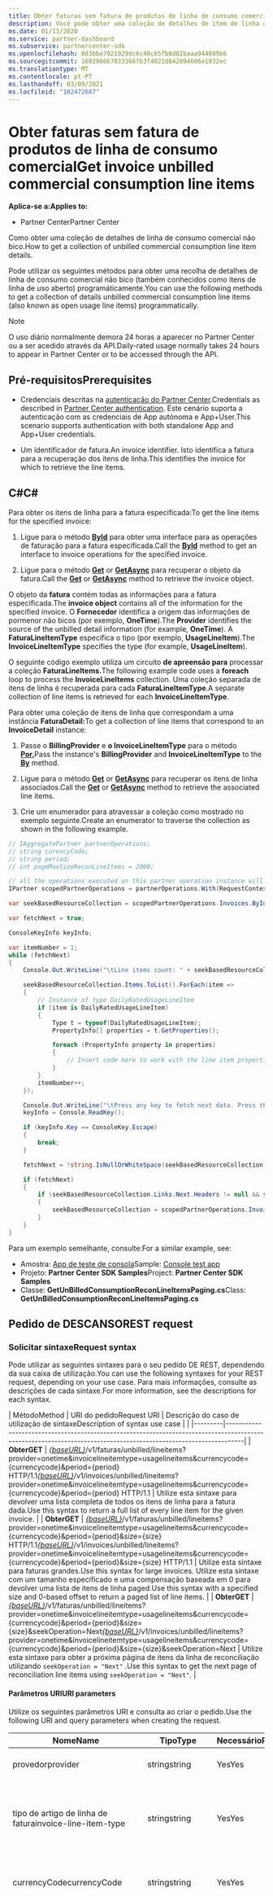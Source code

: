 ```yaml
---
title: Obter faturas sem fatura de produtos de linha de consumo comercial
description: Você pode obter uma coleção de detalhes de item de linha de consumo comercial não faturado para uma fatura especificada usando as APIs do Partner Center.
ms.date: 01/13/2020
ms.service: partner-dashboard
ms.subservice: partnercenter-sdk
ms.openlocfilehash: 8d3bbe7921029dc6c40c65fb8d82baaa944089b6
ms.sourcegitcommit: 160296667833366fb3f4021d042094606e1032ec
ms.translationtype: MT
ms.contentlocale: pt-PT
ms.lasthandoff: 03/09/2021
ms.locfileid: "102472687"
---
```

# <a name="get-invoice-unbilled-commercial-consumption-line-items"></a><span data-ttu-id="d4929-103">Obter faturas sem fatura de produtos de linha de consumo comercial</span><span class="sxs-lookup"><span data-stu-id="d4929-103">Get invoice unbilled commercial consumption line items</span></span>

<span data-ttu-id="d4929-104">**Aplica-se a:**</span><span class="sxs-lookup"><span data-stu-id="d4929-104">**Applies to:**</span></span>

- <span data-ttu-id="d4929-105">Partner Center</span><span class="sxs-lookup"><span data-stu-id="d4929-105">Partner Center</span></span>

<span data-ttu-id="d4929-106">Como obter uma coleção de detalhes de linha de consumo comercial não bico.</span><span class="sxs-lookup"><span data-stu-id="d4929-106">How to get a collection of unbilled commercial consumption line item details.</span></span>

<span data-ttu-id="d4929-107">Pode utilizar os seguintes métodos para obter uma recolha de detalhes de linha de consumo comercial não bico (também conhecidos como itens de linha de uso aberto) programáticamente.</span><span class="sxs-lookup"><span data-stu-id="d4929-107">You can use the following methods to get a collection of details unbilled commercial consumption line items (also known as open usage line items) programmatically.</span></span>

>[!NOTE]
><span data-ttu-id="d4929-108">O uso diário normalmente demora 24 horas a aparecer no Partner Center ou a ser acedido através da API.</span><span class="sxs-lookup"><span data-stu-id="d4929-108">Daily-rated usage normally takes 24 hours to appear in Partner Center or to be accessed through the API.</span></span>

## <a name="prerequisites"></a><span data-ttu-id="d4929-109">Pré-requisitos</span><span class="sxs-lookup"><span data-stu-id="d4929-109">Prerequisites</span></span>

- <span data-ttu-id="d4929-110">Credenciais descritas na [autenticação do Partner Center](partner-center-authentication.md).</span><span class="sxs-lookup"><span data-stu-id="d4929-110">Credentials as described in [Partner Center authentication](partner-center-authentication.md).</span></span> <span data-ttu-id="d4929-111">Este cenário suporta a autenticação com as credenciais de App autónoma e App+User.</span><span class="sxs-lookup"><span data-stu-id="d4929-111">This scenario supports authentication with both standalone App and App+User credentials.</span></span>

- <span data-ttu-id="d4929-112">Um identificador de fatura.</span><span class="sxs-lookup"><span data-stu-id="d4929-112">An invoice identifier.</span></span> <span data-ttu-id="d4929-113">Isto identifica a fatura para a recuperação dos itens de linha.</span><span class="sxs-lookup"><span data-stu-id="d4929-113">This identifies the invoice for which to retrieve the line items.</span></span>

## <a name="c"></a><span data-ttu-id="d4929-114">C\#</span><span class="sxs-lookup"><span data-stu-id="d4929-114">C\#</span></span>

<span data-ttu-id="d4929-115">Para obter os itens de linha para a fatura especificada:</span><span class="sxs-lookup"><span data-stu-id="d4929-115">To get the line items for the specified invoice:</span></span>

1. <span data-ttu-id="d4929-116">Ligue para o método [**ById**](/dotnet/api/microsoft.store.partnercenter.invoices.iinvoicecollection.byid) para obter uma interface para as operações de faturação para a fatura especificada.</span><span class="sxs-lookup"><span data-stu-id="d4929-116">Call the [**ById**](/dotnet/api/microsoft.store.partnercenter.invoices.iinvoicecollection.byid) method to get an interface to invoice operations for the specified invoice.</span></span>

2. <span data-ttu-id="d4929-117">Ligue para o método [**Get**](/dotnet/api/microsoft.store.partnercenter.invoices.iinvoice.get) or [**GetAsync**](/dotnet/api/microsoft.store.partnercenter.invoices.iinvoice.getasync) para recuperar o objeto da fatura.</span><span class="sxs-lookup"><span data-stu-id="d4929-117">Call the [**Get**](/dotnet/api/microsoft.store.partnercenter.invoices.iinvoice.get) or [**GetAsync**](/dotnet/api/microsoft.store.partnercenter.invoices.iinvoice.getasync) method to retrieve the invoice object.</span></span>

<span data-ttu-id="d4929-118">O objeto da **fatura** contém todas as informações para a fatura especificada.</span><span class="sxs-lookup"><span data-stu-id="d4929-118">The **invoice object** contains all of the information for the specified invoice.</span></span> <span data-ttu-id="d4929-119">O **Fornecedor** identifica a origem das informações de pormenor não bicos (por exemplo, **OneTime**).</span><span class="sxs-lookup"><span data-stu-id="d4929-119">The **Provider** identifies the source of the unbilled detail information (for example, **OneTime**).</span></span> <span data-ttu-id="d4929-120">A **FaturaLineItemType** especifica o tipo (por exemplo, **UsageLineItem**).</span><span class="sxs-lookup"><span data-stu-id="d4929-120">The **InvoiceLineItemType** specifies the type (for example, **UsageLineItem**).</span></span>

<span data-ttu-id="d4929-121">O seguinte código exemplo utiliza um circuito **de apreensão para** processar a coleção **FaturaLineItems.**</span><span class="sxs-lookup"><span data-stu-id="d4929-121">The following example code uses a **foreach** loop to process the **InvoiceLineItems** collection.</span></span> <span data-ttu-id="d4929-122">Uma coleção separada de itens de linha é recuperada para cada **FaturaLineItemType**.</span><span class="sxs-lookup"><span data-stu-id="d4929-122">A separate collection of line items is retrieved for each **InvoiceLineItemType**.</span></span>

<span data-ttu-id="d4929-123">Para obter uma coleção de itens de linha que correspondam a uma instância **FaturaDetail:**</span><span class="sxs-lookup"><span data-stu-id="d4929-123">To get a collection of line items that correspond to an **InvoiceDetail** instance:</span></span>

1. <span data-ttu-id="d4929-124">Passe o **BillingProvider** e **o InvoiceLineItemType** para o método [**Por.**](/dotnet/api/microsoft.store.partnercenter.invoices.iinvoice.by)</span><span class="sxs-lookup"><span data-stu-id="d4929-124">Pass the instance's **BillingProvider** and **InvoiceLineItemType** to the [**By**](/dotnet/api/microsoft.store.partnercenter.invoices.iinvoice.by) method.</span></span>

2. <span data-ttu-id="d4929-125">Ligue para o método [**Get**](/dotnet/api/microsoft.store.partnercenter.invoices.iinvoice.get) or [**GetAsync**](/dotnet/api/microsoft.store.partnercenter.invoices.iinvoice.getasync) para recuperar os itens de linha associados.</span><span class="sxs-lookup"><span data-stu-id="d4929-125">Call the [**Get**](/dotnet/api/microsoft.store.partnercenter.invoices.iinvoice.get) or [**GetAsync**](/dotnet/api/microsoft.store.partnercenter.invoices.iinvoice.getasync) method to retrieve the associated line items.</span></span>
3. <span data-ttu-id="d4929-126">Crie um enumerador para atravessar a coleção como mostrado no exemplo seguinte.</span><span class="sxs-lookup"><span data-stu-id="d4929-126">Create an enumerator to traverse the collection as shown in the following example.</span></span>

``` csharp
// IAggregatePartner partnerOperations;
// string curencyCode;
// string period;
// int pageMaxSizeReconLineItems = 2000;

// all the operations executed on this partner operation instance will share the same correlation Id but will differ in request Id
IPartner scopedPartnerOperations = partnerOperations.With(RequestContextFactory.Instance.Create(Guid.NewGuid()));

var seekBasedResourceCollection = scopedPartnerOperations.Invoices.ById("unbilled").By("onetime", "usagelineitems", curencyCode, period, pageMaxSizeReconLineItems).Get();

var fetchNext = true;

ConsoleKeyInfo keyInfo;

var itemNumber = 1;
while (fetchNext)
{
    Console.Out.WriteLine("\tLine items count: " + seekBasedResourceCollection.Items.Count());

    seekBasedResourceCollection.Items.ToList().ForEach(item =>
    {
        // Instance of type DailyRatedUsageLineItem
        if (item is DailyRatedUsageLineItem)
        {
            Type t = typeof(DailyRatedUsageLineItem);
            PropertyInfo[] properties = t.GetProperties();

            foreach (PropertyInfo property in properties)
            {
                // Insert code here to work with the line item properties
            }
        }
        itemNumber++;
    });

    Console.Out.WriteLine("\tPress any key to fetch next data. Press the Escape (Esc) key to quit: \n");
    keyInfo = Console.ReadKey();

    if (keyInfo.Key == ConsoleKey.Escape)
    {
        break;
    }

    fetchNext = !string.IsNullOrWhiteSpace(seekBasedResourceCollection.ContinuationToken);

    if (fetchNext)
    {
        if (seekBasedResourceCollection.Links.Next.Headers != null && seekBasedResourceCollection.Links.Next.Headers.Any())
        {
            seekBasedResourceCollection = scopedPartnerOperations.Invoices.ById("unbilled").By("onetime", "usagelineitems", curencyCode, period, pageMaxSizeReconLineItems).Seek(seekBasedResourceCollection.ContinuationToken, SeekOperation.Next);
        }
    }
}
```

<span data-ttu-id="d4929-127">Para um exemplo semelhante, consulte:</span><span class="sxs-lookup"><span data-stu-id="d4929-127">For a similar example, see:</span></span>

- <span data-ttu-id="d4929-128">Amostra: [App de teste de consola](console-test-app.md)</span><span class="sxs-lookup"><span data-stu-id="d4929-128">Sample: [Console test app](console-test-app.md)</span></span>
- <span data-ttu-id="d4929-129">Projeto: **Partner Center SDK Samples**</span><span class="sxs-lookup"><span data-stu-id="d4929-129">Project: **Partner Center SDK Samples**</span></span>
- <span data-ttu-id="d4929-130">Classe: **GetUnBilledConsumptionReconLineItemsPaging.cs**</span><span class="sxs-lookup"><span data-stu-id="d4929-130">Class: **GetUnBilledConsumptionReconLineItemsPaging.cs**</span></span>

## <a name="rest-request"></a><span data-ttu-id="d4929-131">Pedido de DESCANSO</span><span class="sxs-lookup"><span data-stu-id="d4929-131">REST request</span></span>

### <a name="request-syntax"></a><span data-ttu-id="d4929-132">Solicitar sintaxe</span><span class="sxs-lookup"><span data-stu-id="d4929-132">Request syntax</span></span>

<span data-ttu-id="d4929-133">Pode utilizar as seguintes sintaxes para o seu pedido DE REST, dependendo da sua caixa de utilização.</span><span class="sxs-lookup"><span data-stu-id="d4929-133">You can use the following syntaxes for your REST request, depending on your use case.</span></span> <span data-ttu-id="d4929-134">Para mais informações, consulte as descrições de cada sintaxe.</span><span class="sxs-lookup"><span data-stu-id="d4929-134">For more information, see the descriptions for each syntax.</span></span>

 | <span data-ttu-id="d4929-135">Método</span><span class="sxs-lookup"><span data-stu-id="d4929-135">Method</span></span>  | <span data-ttu-id="d4929-136">URI do pedido</span><span class="sxs-lookup"><span data-stu-id="d4929-136">Request URI</span></span>         | <span data-ttu-id="d4929-137">Descrição do caso de utilização de sintaxe</span><span class="sxs-lookup"><span data-stu-id="d4929-137">Description of syntax use case</span></span> |                                                                                                                                            |
|---------|-----------------------------------------------------------------------------------------------------------------------------------------------------------------|
| <span data-ttu-id="d4929-138">**Obter**</span><span class="sxs-lookup"><span data-stu-id="d4929-138">**GET**</span></span> | <span data-ttu-id="d4929-139">[*{baseURL}*](partner-center-rest-urls.md)/v1/faturas/unbilled/lineitems?provider=onetime&invoicelineitemtype=usagelineitems&currencycode={currencycode}&period={period} HTTP/1.1</span><span class="sxs-lookup"><span data-stu-id="d4929-139">[*{baseURL}*](partner-center-rest-urls.md)/v1/invoices/unbilled/lineitems?provider=onetime&invoicelineitemtype=usagelineitems&currencycode={currencycode}&period={period} HTTP/1.1</span></span>                              | <span data-ttu-id="d4929-140">Utilize esta sintaxe para devolver uma lista completa de todos os itens de linha para a fatura dada.</span><span class="sxs-lookup"><span data-stu-id="d4929-140">Use this syntax to return a full list of every line item for the given invoice.</span></span> |
| <span data-ttu-id="d4929-141">**Obter**</span><span class="sxs-lookup"><span data-stu-id="d4929-141">**GET**</span></span> | <span data-ttu-id="d4929-142">[*{baseURL}*](partner-center-rest-urls.md)/v1/faturas/unbilled/lineitems?provider=onetime&invoicelineitemtype=usagelineitems&currencycode={currencycode}&period={period}&size={size} HTTP/1.1</span><span class="sxs-lookup"><span data-stu-id="d4929-142">[*{baseURL}*](partner-center-rest-urls.md)/v1/invoices/unbilled/lineitems?provider=onetime&invoicelineitemtype=usagelineitems&currencycode={currencycode}&period={period}&size={size} HTTP/1.1</span></span>  | <span data-ttu-id="d4929-143">Utilize esta sintaxe para faturas grandes.</span><span class="sxs-lookup"><span data-stu-id="d4929-143">Use this syntax for large invoices.</span></span> <span data-ttu-id="d4929-144">Utilize esta sintaxe com um tamanho especificado e uma compensação baseada em 0 para devolver uma lista de itens de linha paged.</span><span class="sxs-lookup"><span data-stu-id="d4929-144">Use this syntax with a specified size and 0-based offset to return a paged list of line items.</span></span> |
| <span data-ttu-id="d4929-145">**Obter**</span><span class="sxs-lookup"><span data-stu-id="d4929-145">**GET**</span></span> | <span data-ttu-id="d4929-146">[*{baseURL}*](partner-center-rest-urls.md)/v1/faturas/unbilled/lineitems?provider=onetime&invoicelineitemtype=usagelineitems&currencycode={currencycode}&period={period}&size={size}&seekOperation=Next</span><span class="sxs-lookup"><span data-stu-id="d4929-146">[*{baseURL}*](partner-center-rest-urls.md)/v1/invoices/unbilled/lineitems?provider=onetime&invoicelineitemtype=usagelineitems&currencycode={currencycode}&period={period}&size={size}&seekOperation=Next</span></span>                               | <span data-ttu-id="d4929-147">Utilize esta sintaxe para obter a próxima página de itens da linha de reconciliação utilizando `seekOperation = "Next"` .</span><span class="sxs-lookup"><span data-stu-id="d4929-147">Use this syntax to get the next page of reconciliation line items using `seekOperation = "Next"`.</span></span> |

#### <a name="uri-parameters"></a><span data-ttu-id="d4929-148">Parâmetros URI</span><span class="sxs-lookup"><span data-stu-id="d4929-148">URI parameters</span></span>

<span data-ttu-id="d4929-149">Utilize os seguintes parâmetros URI e consulta ao criar o pedido.</span><span class="sxs-lookup"><span data-stu-id="d4929-149">Use the following URI and query parameters when creating the request.</span></span>

| <span data-ttu-id="d4929-150">Nome</span><span class="sxs-lookup"><span data-stu-id="d4929-150">Name</span></span>                   | <span data-ttu-id="d4929-151">Tipo</span><span class="sxs-lookup"><span data-stu-id="d4929-151">Type</span></span>   | <span data-ttu-id="d4929-152">Necessário</span><span class="sxs-lookup"><span data-stu-id="d4929-152">Required</span></span> | <span data-ttu-id="d4929-153">Descrição</span><span class="sxs-lookup"><span data-stu-id="d4929-153">Description</span></span>                                                                     |
|------------------------|--------|----------|---------------------------------------------------------------------------------|
| <span data-ttu-id="d4929-154">provedor</span><span class="sxs-lookup"><span data-stu-id="d4929-154">provider</span></span>               | <span data-ttu-id="d4929-155">string</span><span class="sxs-lookup"><span data-stu-id="d4929-155">string</span></span> | <span data-ttu-id="d4929-156">Yes</span><span class="sxs-lookup"><span data-stu-id="d4929-156">Yes</span></span>      | <span data-ttu-id="d4929-157">O fornecedor: "**OneTime**".</span><span class="sxs-lookup"><span data-stu-id="d4929-157">The provider: "**OneTime**".</span></span>                                                |
| <span data-ttu-id="d4929-158">tipo de artigo de linha de fatura</span><span class="sxs-lookup"><span data-stu-id="d4929-158">invoice-line-item-type</span></span> | <span data-ttu-id="d4929-159">string</span><span class="sxs-lookup"><span data-stu-id="d4929-159">string</span></span> | <span data-ttu-id="d4929-160">Yes</span><span class="sxs-lookup"><span data-stu-id="d4929-160">Yes</span></span>      | <span data-ttu-id="d4929-161">O tipo de detalhe de fatura: "**UsageLineItems**", "**UsageLineItems**".</span><span class="sxs-lookup"><span data-stu-id="d4929-161">The type of invoice detail: "**UsageLineItems**", "**UsageLineItems**".</span></span>               |
| <span data-ttu-id="d4929-162">currencyCode</span><span class="sxs-lookup"><span data-stu-id="d4929-162">currencyCode</span></span>           | <span data-ttu-id="d4929-163">string</span><span class="sxs-lookup"><span data-stu-id="d4929-163">string</span></span> | <span data-ttu-id="d4929-164">Yes</span><span class="sxs-lookup"><span data-stu-id="d4929-164">Yes</span></span>      | <span data-ttu-id="d4929-165">O código cambial para os itens de linha não bico.</span><span class="sxs-lookup"><span data-stu-id="d4929-165">The currency code for the unbilled line items.</span></span>                                  |
| <span data-ttu-id="d4929-166">period</span><span class="sxs-lookup"><span data-stu-id="d4929-166">period</span></span>                 | <span data-ttu-id="d4929-167">string</span><span class="sxs-lookup"><span data-stu-id="d4929-167">string</span></span> | <span data-ttu-id="d4929-168">Yes</span><span class="sxs-lookup"><span data-stu-id="d4929-168">Yes</span></span>      | <span data-ttu-id="d4929-169">O período de reconhecimento não bico (por exemplo: **atual,** **anterior).**</span><span class="sxs-lookup"><span data-stu-id="d4929-169">The period for unbilled recon (for example: **current**, **previous**).</span></span> <span data-ttu-id="d4929-170">Suponha que precisa de consultar os seus dados de utilização não faturados do ciclo de faturação (01/01/2020 – 01/31/2020) em janeiro, escolha o período como **"Corrente",** caso contrário **"Anterior".**</span><span class="sxs-lookup"><span data-stu-id="d4929-170">Suppose you need to query your unbilled usage data of the billing cycle (01/01/2020 – 01/31/2020) in January, choose period as **“Current,”** else **“Previous.”**</span></span> |
| <span data-ttu-id="d4929-171">size</span><span class="sxs-lookup"><span data-stu-id="d4929-171">size</span></span>                   | <span data-ttu-id="d4929-172">número</span><span class="sxs-lookup"><span data-stu-id="d4929-172">number</span></span> | <span data-ttu-id="d4929-173">No</span><span class="sxs-lookup"><span data-stu-id="d4929-173">No</span></span>       | <span data-ttu-id="d4929-174">O número máximo de itens para devolver.</span><span class="sxs-lookup"><span data-stu-id="d4929-174">The maximum number of items to return.</span></span> <span data-ttu-id="d4929-175">O tamanho padrão é 2000.</span><span class="sxs-lookup"><span data-stu-id="d4929-175">The default size is 2000.</span></span>                    |
| <span data-ttu-id="d4929-176">procurarOperação</span><span class="sxs-lookup"><span data-stu-id="d4929-176">seekOperation</span></span>          | <span data-ttu-id="d4929-177">cadeia (de carateres)</span><span class="sxs-lookup"><span data-stu-id="d4929-177">string</span></span> | <span data-ttu-id="d4929-178">No</span><span class="sxs-lookup"><span data-stu-id="d4929-178">No</span></span>       | <span data-ttu-id="d4929-179">Prepare `seekOperation=Next` para obter a próxima página de itens da linha de reconciliação.</span><span class="sxs-lookup"><span data-stu-id="d4929-179">Set `seekOperation=Next` to get the next page of reconciliation line items.</span></span>                |

### <a name="request-headers"></a><span data-ttu-id="d4929-180">Cabeçalhos do pedido</span><span class="sxs-lookup"><span data-stu-id="d4929-180">Request headers</span></span>

<span data-ttu-id="d4929-181">Para obter mais informações, consulte [os cabeçalhos Partner Center REST](headers.md).</span><span class="sxs-lookup"><span data-stu-id="d4929-181">For more information, see [Partner Center REST headers](headers.md).</span></span>

### <a name="request-body"></a><span data-ttu-id="d4929-182">Corpo do pedido</span><span class="sxs-lookup"><span data-stu-id="d4929-182">Request body</span></span>

<span data-ttu-id="d4929-183">Nenhum.</span><span class="sxs-lookup"><span data-stu-id="d4929-183">None.</span></span>

## <a name="rest-response"></a><span data-ttu-id="d4929-184">Resposta do REST</span><span class="sxs-lookup"><span data-stu-id="d4929-184">REST response</span></span>

<span data-ttu-id="d4929-185">Se for bem sucedida, a resposta contém a recolha de detalhes do item da linha.</span><span class="sxs-lookup"><span data-stu-id="d4929-185">If successful, the response contains the collection of line item details.</span></span>

<span data-ttu-id="d4929-186">*Para o item da linha **ChargeType,** o valor **Compra** é mapeado para **Novo** e o valor **Reembolso** está mapeado para **Cancelar**.*</span><span class="sxs-lookup"><span data-stu-id="d4929-186">*For the line item **ChargeType**, the value **Purchase** is mapped to **New** and the value **Refund** is mapped to **Cancel**.*</span></span>

### <a name="response-success-and-error-codes"></a><span data-ttu-id="d4929-187">Códigos de sucesso e erro de resposta</span><span class="sxs-lookup"><span data-stu-id="d4929-187">Response success and error codes</span></span>

<span data-ttu-id="d4929-188">Cada resposta vem com um código de estado HTTP que indica sucesso ou falha e informações adicionais de depuragem.</span><span class="sxs-lookup"><span data-stu-id="d4929-188">Each response comes with an HTTP status code that indicates success or failure and additional debugging information.</span></span> <span data-ttu-id="d4929-189">Utilize uma ferramenta de rastreio de rede para ler este código, tipo de erro e parâmetros adicionais.</span><span class="sxs-lookup"><span data-stu-id="d4929-189">Use a network trace tool to read this code, error type, and additional parameters.</span></span> <span data-ttu-id="d4929-190">Para obter a lista completa, consulte os [códigos de erro do Partner Center REST](error-codes.md).</span><span class="sxs-lookup"><span data-stu-id="d4929-190">For the full list, see [Partner Center REST error codes](error-codes.md).</span></span>

## <a name="request-response-examples"></a><span data-ttu-id="d4929-191">Exemplos de resposta a pedidos</span><span class="sxs-lookup"><span data-stu-id="d4929-191">Request-response examples</span></span>

### <a name="request-response-example-1"></a><span data-ttu-id="d4929-192">Exemplo de resposta a pedido 1</span><span class="sxs-lookup"><span data-stu-id="d4929-192">Request-response example 1</span></span>

<span data-ttu-id="d4929-193">Os seguintes detalhes aplicam-se a este exemplo:</span><span class="sxs-lookup"><span data-stu-id="d4929-193">The following details apply to this example:</span></span>

- <span data-ttu-id="d4929-194">**Fornecedor**: **OneTime**</span><span class="sxs-lookup"><span data-stu-id="d4929-194">**Provider**: **OneTime**</span></span>
- <span data-ttu-id="d4929-195">**FaturaLineItemType**: **UsageLineItems**</span><span class="sxs-lookup"><span data-stu-id="d4929-195">**InvoiceLineItemType**: **UsageLineItems**</span></span>
- <span data-ttu-id="d4929-196">**Período**: **Anterior**</span><span class="sxs-lookup"><span data-stu-id="d4929-196">**Period**: **Previous**</span></span>

#### <a name="request-example-1"></a><span data-ttu-id="d4929-197">Pedido exemplo 1</span><span class="sxs-lookup"><span data-stu-id="d4929-197">Request example 1</span></span>

```http
GET https://api.partnercenter.microsoft.com/v1//invoices/unbilled/lineitems?provider=onetime&invoicelineitemtype=usagelineitems&currencycode=usd&period=previous&size=2000 HTTP/1.1
Authorization: Bearer <token>
Accept: application/json
MS-RequestId: 1234ecb8-37af-45f4-a1a1-358de3ca2b9e
MS-CorrelationId: 5e612512-4345-4bb0-866e-47aeda031234
X-Locale: en-US
MS-PartnerCenter-Application: Partner Center .NET SDK Samples
Host: api.partnercenter.microsoft.com
```

### <a name="response-example-1"></a><span data-ttu-id="d4929-198">Exemplo de resposta 1</span><span class="sxs-lookup"><span data-stu-id="d4929-198">Response example 1</span></span>

```http
HTTP/1.1 200 OK
Content-Length: 2484
Content-Type: application/json; charset=utf-8
MS-CorrelationId: 5e612512-4345-4bb0-866e-47aeda031234
MS-RequestId: 1234ecb8-37af-45f4-a1a1-358de3ca2b9e
MS-CV: bpqyomePDUqrSSYC.0
MS-ServerId: 202010406
Date: Wed, 20 Feb 2019 19:59:27 GMT

{
    "totalCount": 2,
    "items": [
        {
            "partnerId": "00083575-bbd0-54de-b2ad-0f5b0e927d71",
            "partnerName": "MTBC",
            "customerId": "",
            "customerName": "",
            "customerDomainName": "",
            "invoiceNumber": "",
            "productId": "",
            "skuId": "",
            "availabilityId": "",
            "skuName": "VM-Series Next-Generation Firewall (Bundle 2 PAYG)",
            "productName": "VM-Series Next Generation Firewall",
            "publisherName": "Test Alto Networks, Inc.",
            "publisherId": "",
            "subscriptionId": "12345678-04d9-421c-baf8-e3b8dd62ddba",
            "subscriptionDescription": "Pay-As-You-Go",
            "chargeStartDate": "2019-01-01T00:00:00Z",
            "chargeEndDate": "2019-02-01T00:00:00Z",
            "usageDate": "2019-01-01T00:00:00Z",
            "meterType": "1 Compute Hour - 4core",
            "meterCategory": "Virtual Machine Licenses",
            "meterId": "4core",
            "meterSubCategory": "VM-Series Next Generation Firewall",
            "meterName": "VM-Series Next Generation Firewall - VM-Series Next-Generation Firewall (Bundle 2 PAYG) - 4 Core Hours",
            "meterRegion": "",
            "unitOfMeasure": "1 Hour",
            "resourceLocation": "EASTUS",
            "consumedService": "Microsoft.Compute",
            "resourceGroup": "ECH-PAN-RG",
            "resourceUri": "/subscriptions/12345678-04d9-421c-baf8-e3b8dd62ddba/resourceGroups/ECH-PAN-RG/providers/Microsoft.Compute/virtualMachines/echpanfw",
            "tags": "",
            "additionalInfo": "{  \"ImageType\": null,  \"ServiceType\": \"Standard_D3_v2\",  \"VMName\": null,  \"VMProperties\": null,  \"UsageType\": \"ComputeHR_SW\"}",
            "serviceInfo1": "",
            "serviceInfo2": "",
            "customerCountry": "",
            "mpnId": "1234567",
            "resellerMpnId": "",
            "chargeType": "",
            "unitPrice": 1.2799888920023,
            "quantity": 24.0,
            "unitType": "",
            "billingPreTaxTotal": 30.7197334080551,
            "billingCurrency": "USD",
            "pricingPreTaxTotal": 30.7197334080551,
            "pricingCurrency": "USD",
            "entitlementId": "1234547f-b249-4edd-9319-637862d8c0b4",
            "entitlementDescription": "Partner Subscription",
            "pcToBCExchangeRate": 1,
            "pcToBCExchangeRateDate": "2019-08-01T00:00:00Z",
            "effectiveUnitPrice": 0,
            "rateOfPartnerEarnedCredit": 0,
            "invoiceLineItemType": "usage_line_items",
            "billingProvider": "marketplace",
            "attributes": {
                "objectType": "DailyRatedUsageLineItem"
            }
         },
         {
            "partnerId": "00083575-bbd0-54de-b2ad-0f5b0e927d71",
            "partnerName": "MTBC",
            "customerId": "",
            "customerName": "",
            "customerDomainName": "",
            "invoiceNumber": "",
            "productId": "",
            "skuId": "",
            "availabilityId": "",
            "skuName": "VM-Series Next-Generation Firewall (Bundle 2 PAYG)",
            "productName": "VM-Series Next Generation Firewall",
            "publisherName": "Test Alto Networks, Inc.",
            "publisherId": "",
            "subscriptionId": "12345678-04d9-421c-baf8-e3b8dd62ddba",
            "subscriptionDescription": "Pay-As-You-Go",
            "chargeStartDate": "2019-01-01T00:00:00Z",
            "chargeEndDate": "2019-02-01T00:00:00Z",
            "usageDate": "2019-01-02T00:00:00Z",
            "meterType": "1 Compute Hour - 4core",
            "meterCategory": "Virtual Machine Licenses",
            "meterId": "4core",
            "meterSubCategory": "VM-Series Next Generation Firewall",
            "meterName": "VM-Series Next Generation Firewall - VM-Series Next-Generation Firewall (Bundle 2 PAYG) - 4 Core Hours",
            "meterRegion": "",
            "unitOfMeasure": "1 Hour",
            "resourceLocation": "EASTUS",
            "consumedService": "Microsoft.Compute",
            "resourceGroup": "ECH-PAN-RG",
            "resourceUri": "/subscriptions/12345678-04d9-421c-baf8-e3b8dd62ddba/resourceGroups/ECH-PAN-RG/providers/Microsoft.Compute/virtualMachines/echpanfw",
            "tags": "",
            "additionalInfo": "{  \"ImageType\": null,  \"ServiceType\": \"Standard_D3_v2\",  \"VMName\": null,  \"VMProperties\": null,  \"UsageType\": \"ComputeHR_SW\"}",
            "serviceInfo1": "",
            "serviceInfo2": "",
            "customerCountry": "",
            "mpnId": "1234567",
            "resellerMpnId": "",
            "chargeType": "",
            "unitPrice": 1.2799888920023,
            "quantity": 24.0,
            "unitType": "",
            "billingPreTaxTotal": 30.7197334080551,
            "billingCurrency": "USD",
            "pricingPreTaxTotal": 30.7197334080551,
            "pricingCurrency": "USD",
            "entitlementId": "31cdf47f-b249-4edd-9319-637862d12345",
            "entitlementDescription": "Partner Subscription",
            "pcToBCExchangeRate": 1,
            "pcToBCExchangeRateDate": "2019-08-01T00:00:00Z",
            "effectiveUnitPrice": 0,
            "rateOfPartnerEarnedCredit": 0,
            "invoiceLineItemType": "usage_line_items",
            "billingProvider": "marketplace",
            "attributes": {
                "objectType": "DailyRatedUsageLineItem"
            }
        }
    ],
    "links": {
        "self": {
            "uri": "/invoices/unbilled/lineitems?provider=onetime&invoicelineitemtype=usagelineitems&currencycode=usd&period=previous&size=2000",
            "method": "GET",
            "headers": []
        },
        "next": {
            "uri": "/invoices/unbilled/lineitems?provider=onetime&invoicelineitemtype=usagelineitems&currencycode=usd&period=previous&size=2000&seekOperation=Next",
            "method": "GET",
            "headers": [
                {
                    "key": "MS-ContinuationToken",
                    "value": "AQAAAA=="
                }
            ]
        }
    },
    "attributes": {
        "objectType": "Collection"
    }
}
```

### <a name="request-response-example-2"></a><span data-ttu-id="d4929-199">Exemplo de resposta a pedido 2</span><span class="sxs-lookup"><span data-stu-id="d4929-199">Request-response example 2</span></span>

<span data-ttu-id="d4929-200">Os seguintes detalhes aplicam-se a este exemplo:</span><span class="sxs-lookup"><span data-stu-id="d4929-200">The following details apply to this example:</span></span>

- <span data-ttu-id="d4929-201">**Fornecedor**: **OneTime**</span><span class="sxs-lookup"><span data-stu-id="d4929-201">**Provider**: **OneTime**</span></span>
- <span data-ttu-id="d4929-202">**FaturaLineItemType**: **UsageLineItems**</span><span class="sxs-lookup"><span data-stu-id="d4929-202">**InvoiceLineItemType**: **UsageLineItems**</span></span>
- <span data-ttu-id="d4929-203">**Período**: **Anterior**</span><span class="sxs-lookup"><span data-stu-id="d4929-203">**Period**: **Previous**</span></span>
- <span data-ttu-id="d4929-204">**SeekOperation**: **Seguinte**</span><span class="sxs-lookup"><span data-stu-id="d4929-204">**SeekOperation**: **Next**</span></span>

#### <a name="request-example-2"></a><span data-ttu-id="d4929-205">Pedido exemplo 2</span><span class="sxs-lookup"><span data-stu-id="d4929-205">Request example 2</span></span>

```http
GET https://api.partnercenter.microsoft.com/v1/invoices/unbilled/lineitems?provider=onetime&invoiceLineItemType=usagelineitems&currencyCode=usd&period=previous&size=2000&seekoperation=next HTTP/1.1
Authorization: Bearer <token>
Accept: application/json
MS-ContinuationToken: d19617b8-fbe5-4684-a5d8-0230972fb0cf,0705c4a9-39f7-4261-ba6d-53e24a9ce47d_a4ayc/80/OGda4BO/1o/V0etpOqiLx1JwB5S3beHW0s=,0d81c700-98b4-4b13-9129-ffd5620f72e7
MS-RequestId: 1234ecb8-37af-45f4-a1a1-358de3ca2b9e
MS-CorrelationId: 5e612512-4345-4bb0-866e-47aeda031234
X-Locale: en-US
MS-PartnerCenter-Application: Partner Center .NET SDK Samples
Host: api.partnercenter.microsoft.com
```

#### <a name="response-example-2"></a><span data-ttu-id="d4929-206">Exemplo de resposta 2</span><span class="sxs-lookup"><span data-stu-id="d4929-206">Response example 2</span></span>

```http
HTTP/1.1 200 OK
Content-Length: 2484
Content-Type: application/json; charset=utf-8
MS-CorrelationId: 5e612512-4345-4bb0-866e-47aeda031234
MS-RequestId: 1234ecb8-37af-45f4-a1a1-358de3ca2b9e
MS-CV: bpqyomePDUqrSSYC.0
MS-ServerId: 202010406
Date: Wed, 20 Feb 2019 19:59:27 GMT

{
    "totalCount": 1,
    "items": [
        {
            "partnerId": "00083575-bbd0-54de-b2ad-0f5b0e927d71",
            "partnerName": "MTBC",
            "customerId": "",
            "customerName": "",
            "customerDomainName": "",
            "invoiceNumber": "",
            "productId": "",
            "skuId": "",
            "availabilityId": "",
            "skuName": "VM-Series Next-Generation Firewall (Bundle 2 PAYG)",
            "productName": "VM-Series Next Generation Firewall",
            "publisherName": "Test Alto Networks, Inc.",
            "publisherId": "",
            "subscriptionId": "12345678-04d9-421c-baf8-e3b8dd62ddba",
            "subscriptionDescription": "Pay-As-You-Go",
            "chargeStartDate": "2019-01-01T00:00:00Z",
            "chargeEndDate": "2019-02-01T00:00:00Z",
            "usageDate": "2019-01-02T00:00:00Z",
            "meterType": "1 Compute Hour - 4core",
            "meterCategory": "Virtual Machine Licenses",
            "meterId": "4core",
            "meterSubCategory": "VM-Series Next Generation Firewall",
            "meterName": "VM-Series Next Generation Firewall - VM-Series Next-Generation Firewall (Bundle 2 PAYG) - 4 Core Hours",
            "meterRegion": "",
            "unitOfMeasure": "1 Hour",
            "resourceLocation": "EASTUS",
            "consumedService": "Microsoft.Compute",
            "resourceGroup": "ECH-PAN-RG",
            "resourceUri": "/subscriptions/12345678-04d9-421c-baf8-e3b8dd62ddba/resourceGroups/ECH-PAN-RG/providers/Microsoft.Compute/virtualMachines/echpanfw",
            "tags": "",
            "additionalInfo": "{  \"ImageType\": null,  \"ServiceType\": \"Standard_D3_v2\",  \"VMName\": null,  \"VMProperties\": null,  \"UsageType\": \"ComputeHR_SW\"}",
            "serviceInfo1": "",
            "serviceInfo2": "",
            "customerCountry": "",
            "mpnId": "1234567",
            "resellerMpnId": "",
            "chargeType": "",
            "unitPrice": 1.2799888920023,
            "quantity": 24.0,
            "unitType": "",
            "billingPreTaxTotal": 30.7197334080551,
            "billingCurrency": "USD",
            "pricingPreTaxTotal": 30.7197334080551,
            "pricingCurrency": "USD",
            "entitlementId": "31cdf47f-b249-4edd-9319-637862d8c0b4",
            "entitlementDescription": "Partner Subscription",
            "pcToBCExchangeRate": 1,
            "pcToBCExchangeRateDate": "2019-08-01T00:00:00Z",
            "effectiveUnitPrice": 0,
            "rateOfPartnerEarnedCredit": 0,
            "invoiceLineItemType": "usage_line_items",
            "billingProvider": "marketplace",
            "attributes": {
                "objectType": "DailyRatedUsageLineItem"
            }
        }
    ],
    "links": {
        "self": {
             "uri": "/invoices/unbilled/lineitems?provider=onetime&invoicelineitemtype=usagelineitems&currencycode=usd&period=previous&size=2000",
            "method": "GET",
            "headers": []
        }
    },
    "attributes": {
        "objectType": "Collection"
    }
}
```
